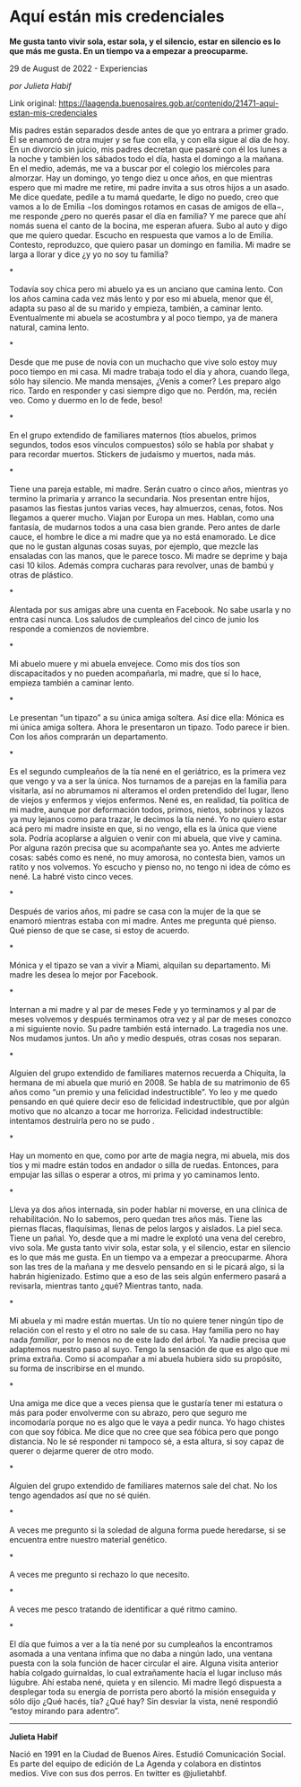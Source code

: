 # Aquí están mis credenciales

**Me gusta tanto vivir sola, estar sola, y el silencio, estar en silencio es lo que más me gusta. En un tiempo va a empezar a preocuparme.**

29 de August de 2022 - Experiencias

_por Julieta Habif_

Link original: https://laagenda.buenosaires.gob.ar/contenido/21471-aqui-estan-mis-credenciales



Mis padres están separados desde antes de que yo entrara a primer grado. Él se enamoró de otra mujer y se fue con ella, y con ella sigue al día de hoy. En un divorcio sin juicio, mis padres decretan que pasaré con él los lunes a la noche y también los sábados todo el día, hasta el domingo a la mañana. En el medio, además, me va a buscar por el colegio los miércoles para almorzar. Hay un domingo, yo tengo diez u once años, en que mientras espero que mi madre me retire, mi padre invita a sus otros hijos a un asado. Me dice quedate, pedile a tu mamá quedarte, le digo no puedo, creo que vamos a lo de Emilia −los domingos rotamos en casas de amigos de ella−, me responde ¿pero no querés pasar el día en familia? Y me parece que ahí nomás suena el canto de la bocina, me esperan afuera. Subo al auto y digo que me quiero quedar. Escucho en respuesta que vamos a lo de Emilia. Contesto, reproduzco, que quiero pasar un domingo en familia. Mi madre se larga a llorar y dice ¿y yo no soy tu familia?




\*




Todavía soy chica pero mi abuelo ya es un anciano que camina lento. Con los años camina cada vez más lento y por eso mi abuela, menor que él, adapta su paso al de su marido y empieza, también, a caminar lento. Eventualmente mi abuela se acostumbra y al poco tiempo, ya de manera natural, camina lento.




\*




Desde que me puse de novia con un muchacho que vive solo estoy muy poco tiempo en mi casa. Mi madre trabaja todo el día y ahora, cuando llega, sólo hay silencio. Me manda mensajes, ¿Venís a comer? Les preparo algo rico. Tardo en responder y casi siempre digo que no. Perdón, ma, recién veo. Como y duermo en lo de fede, beso!




\*




En el grupo extendido de familiares maternos (tíos abuelos, primos segundos, todos esos vínculos compuestos) sólo se habla por shabat y para recordar muertos. Stickers de judaísmo y muertos, nada más.




\*




Tiene una pareja estable, mi madre. Serán cuatro o cinco años, mientras yo termino la primaria y arranco la secundaria. Nos presentan entre hijos, pasamos las fiestas juntos varias veces, hay almuerzos, cenas, fotos. Nos llegamos a querer mucho. Viajan por Europa un mes. Hablan, como una fantasía, de mudarnos todos a una casa bien grande. Pero antes de darle cauce, el hombre le dice a mi madre que ya no está enamorado. Le dice que no le gustan algunas cosas suyas, por ejemplo, que mezcle las ensaladas con las manos, que le parece tosco. Mi madre se deprime y baja casi 10 kilos. Además compra cucharas para revolver, unas de bambú y otras de plástico.




\*




Alentada por sus amigas abre una cuenta en Facebook. No sabe usarla y no entra casi nunca. Los saludos de cumpleaños del cinco de junio los responde a comienzos de noviembre.




\*




Mi abuelo muere y mi abuela envejece. Como mis dos tíos son discapacitados y no pueden acompañarla, mi madre, que sí lo hace, empieza también a caminar lento.




\*




Le presentan “un tipazo” a su única amiga soltera. Así dice ella: Mónica es mi única amiga soltera. Ahora le presentaron un tipazo. Todo parece ir bien. Con los años comprarán un departamento.




\*




Es el segundo cumpleaños de la tía nené en el geriátrico, es la primera vez que vengo y va a ser la única. Nos turnamos de a parejas en la familia para visitarla, así no abrumamos ni alteramos el orden pretendido del lugar, lleno de viejos y enfermos y viejos enfermos. Nené es, en realidad, tía política de mi madre, aunque por deformación todos, primos, nietos, sobrinos y lazos ya muy lejanos como para trazar, le decimos la tía nené. Yo no quiero estar acá pero mi madre insiste en que, si no vengo, ella es la única que viene sola. Podría acoplarse a alguien o venir con mi abuela, que vive y camina. Por alguna razón precisa que su acompañante sea yo. Antes me advierte cosas: sabés como es nené, no muy amorosa, no contesta bien, vamos un ratito y nos volvemos. Yo escucho y pienso no, no tengo ni idea de cómo es nené. La habré visto cinco veces.




\*




Después de varios años, mi padre se casa con la mujer de la que se enamoró mientras estaba con mi madre. Antes me pregunta qué pienso. Qué pienso de que se case, si estoy de acuerdo.




\*




Mónica y el tipazo se van a vivir a Miami, alquilan su departamento. Mi madre les desea lo mejor por Facebook.




\*




Internan a mi madre y al par de meses Fede y yo terminamos y al par de meses volvemos y después terminamos otra vez y al par de meses conozco a mi siguiente novio. Su padre también está internado. La tragedia nos une. Nos mudamos juntos. Un año y medio después, otras cosas nos separan.




\*




Alguien del grupo extendido de familiares maternos recuerda a Chiquita, la hermana de mi abuela que murió en 2008. Se habla de su matrimonio de 65 años como “un premio y una felicidad indestructible”. Yo leo y me quedo pensando en qué quiere decir eso de felicidad indestructible, que por algún motivo que no alcanzo a tocar me horroriza. Felicidad indestructible: intentamos destruirla pero no se pudo .




\*




Hay un momento en que, como por arte de magia negra, mi abuela, mis dos tíos y mi madre están todos en andador o silla de ruedas. Entonces, para empujar las sillas o esperar a otros, mi prima y yo caminamos lento.




\*




Lleva ya dos años internada, sin poder hablar ni moverse, en una clínica de rehabilitación. No lo sabemos, pero quedan tres años más. Tiene las piernas flacas, flaquísimas, llenas de pelos largos y aislados. La piel seca. Tiene un pañal. Yo, desde que a mi madre le explotó una vena del cerebro, vivo sola. Me gusta tanto vivir sola, estar sola, y el silencio, estar en silencio es lo que más me gusta. En un tiempo va a empezar a preocuparme. Ahora son las tres de la mañana y me desvelo pensando en si le picará algo, si la habrán higienizado. Estimo que a eso de las seis algún enfermero pasará a revisarla, mientras tanto ¿qué? Mientras tanto, nada.




\*




Mi abuela y mi madre están muertas. Un tío no quiere tener ningún tipo de relación con el resto y el otro no sale de su casa. Hay familia pero no hay nada *familiar*, por lo menos no de este lado del árbol. Ya nadie precisa que adaptemos nuestro paso al suyo. Tengo la sensación de que es algo que mi prima extraña. Como si acompañar a mi abuela hubiera sido su propósito, su forma de inscribirse en el mundo.




\*




Una amiga me dice que a veces piensa que le gustaría tener mi estatura o más para poder envolverme con su abrazo, pero que seguro me incomodaría porque no es algo que le vaya a pedir nunca. Yo hago chistes con que soy fóbica. Me dice que no cree que sea fóbica pero que pongo distancia. No le sé responder ni tampoco sé, a esta altura, si soy capaz de querer o dejarme querer de otro modo.




\*




Alguien del grupo extendido de familiares maternos sale del chat. No los tengo agendados así que no sé quién.




\*




A veces me pregunto si la soledad de alguna forma puede heredarse, si se encuentra entre nuestro material genético.




\*




A veces me pregunto si rechazo lo que necesito.




\*




A veces me pesco tratando de identificar a qué ritmo camino.




\*




El día que fuimos a ver a la tía nené por su cumpleaños la encontramos asomada a una ventana ínfima que no daba a ningún lado, una ventana puesta con la sola función de hacer circular el aire. Alguna visita anterior había colgado guirnaldas, lo cual extrañamente hacía el lugar incluso más lúgubre. Ahí estaba nené, quieta y en silencio. Mi madre llegó dispuesta a desplegar toda su energía de porrista pero abortó la misión enseguida y sólo dijo ¿Qué hacés, tía? ¿Qué hay? Sin desviar la vista, nené respondió “estoy mirando para adentro”.




---




**Julieta Habif**




Nació en 1991 en la Ciudad de Buenos Aires. Estudió Comunicación Social. Es parte del equipo de edición de La Agenda y colabora en distintos medios. Vive con sus dos perros. En twitter es @julietahbf.



